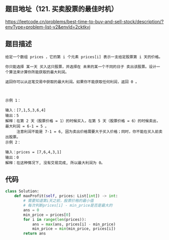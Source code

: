 ## 题目地址（121. 买卖股票的最佳时机）

https://leetcode.cn/problems/best-time-to-buy-and-sell-stock/description/?envType=problem-list-v2&envId=2cktkvj

## 题目描述

```
给定一个数组 prices ，它的第 i 个元素 prices[i] 表示一支给定股票第 i 天的价格。

你只能选择 某一天 买入这只股票，并选择在 未来的某一个不同的日子 卖出该股票。设计一个算法来计算你所能获取的最大利润。

返回你可以从这笔交易中获取的最大利润。如果你不能获取任何利润，返回 0 。

 

示例 1：

输入：[7,1,5,3,6,4]
输出：5
解释：在第 2 天（股票价格 = 1）的时候买入，在第 5 天（股票价格 = 6）的时候卖出，最大利润 = 6-1 = 5 。
     注意利润不能是 7-1 = 6, 因为卖出价格需要大于买入价格；同时，你不能在买入前卖出股票。
示例 2：

输入：prices = [7,6,4,3,1]
输出：0
解释：在这种情况下, 没有交易完成, 所以最大利润为 0。
```


## 代码

```python
class Solution:
    def maxProfit(self, prices: List[int]) -> int:
        # 需要知道第i天之前，股票价格的最小值
        # 每次判断prices[i] - min_price是否是最大的
        ans = 0
        min_price = prices[0]
        for i in range(len(prices)):
            ans = max(ans, prices[i] - min_price)
            min_price = min(min_price, prices[i])
        return ans

```
